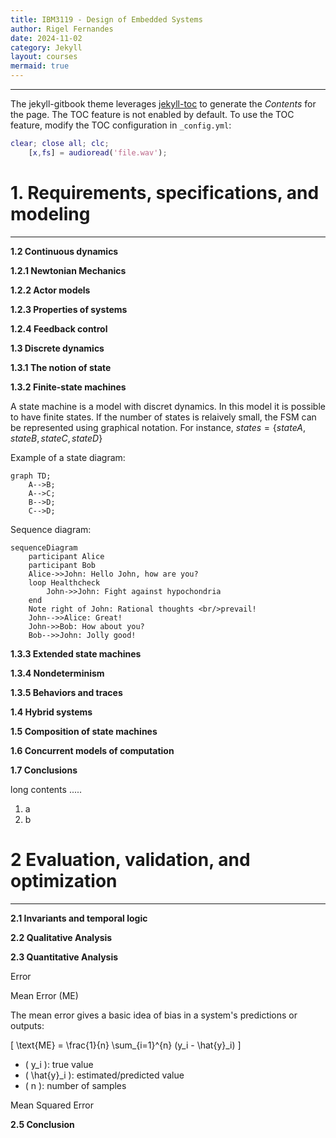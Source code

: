 ```yaml
---
title: IBM3119 - Design of Embedded Systems
author: Rigel Fernandes
date: 2024-11-02
category: Jekyll
layout: courses
mermaid: true
---
```


-------------

The jekyll-gitbook theme leverages [jekyll-toc][1] to generate the *Contents* for the page.
The TOC feature is not enabled by default. To use the TOC feature, modify the TOC
configuration in `_config.yml`:

```Matlab
clear; close all; clc;
    [x,fs] = audioread('file.wav');
```

# 1. Requirements, specifications, and modeling
-------------

**1.2 Continuous dynamics**

**1.2.1 Newtonian Mechanics**

**1.2.2 Actor models**

**1.2.3 Properties of systems**

**1.2.4 Feedback control**

**1.3 Discrete dynamics**

**1.3.1 The notion of state**

**1.3.2 Finite-state machines**

A state machine is a model with discret dynamics. In this model it is possible to have finite states. If the number of states is relaively small, the FSM can be represented using graphical notation. For instance, $states = \{stateA, stateB, stateC, stateD\}$

Example of a state diagram:

```mermaid
graph TD;
    A-->B;
    A-->C;
    B-->D;
    C-->D;
```

Sequence diagram:

```mermaid
sequenceDiagram
    participant Alice
    participant Bob
    Alice->>John: Hello John, how are you?
    loop Healthcheck
        John->>John: Fight against hypochondria
    end
    Note right of John: Rational thoughts <br/>prevail!
    John-->>Alice: Great!
    John->>Bob: How about you?
    Bob-->>John: Jolly good!
```

**1.3.3 Extended state machines**

**1.3.4 Nondeterminism**

**1.3.5 Behaviors and traces**

**1.4 Hybrid systems**

**1.5 Composition of state machines**

**1.6 Concurrent models of computation**

**1.7 Conclusions**

long contents .....

1. a
2. b

# 2 Evaluation, validation, and optimization
-------------

**2.1 Invariants and temporal logic**

**2.2 Qualitative Analysis**

**2.3 Quantitative Analysis**

Error

Mean Error (ME)

The mean error gives a basic idea of bias in a system's predictions or outputs:

\[
\text{ME} = \frac{1}{n} \sum_{i=1}^{n} (y_i - \hat{y}_i)
\]

- \( y_i \): true value  
- \( \hat{y}_i \): estimated/predicted value  
- \( n \): number of samples

Mean Squared Error

**2.5 Conclusion**

[1]: https://github.com/allejo/jekyll-toc
